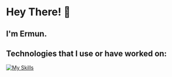 # Hey There! 👋

## I'm Ermun.

## Technologies that I use or have worked on:

[![My Skills](https://skillicons.dev/icons?i=js,html,css,python,flask,docker,git,bash,aws,linux,mysql)](https://skillicons.dev)


